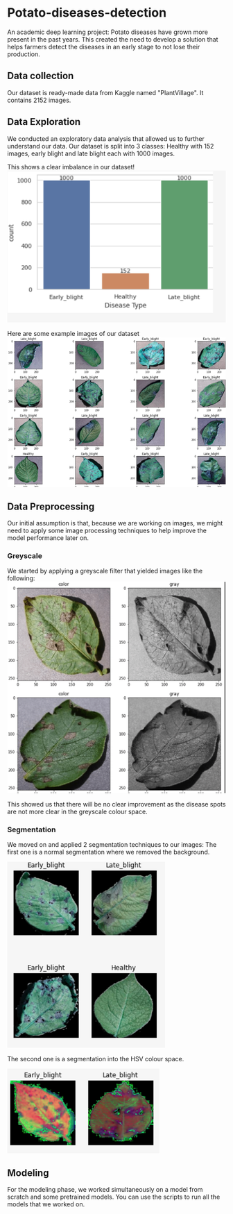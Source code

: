 # Potato-diseases-detection
An academic deep learning project: Potato diseases have grown more present in the past years. This created the need to develop a solution that helps farmers detect the diseases in an early stage to not lose their production.

## Data collection
Our dataset is ready-made data from Kaggle named "PlantVillage". It contains 2152 images.

## Data Exploration
We conducted an exploratory data analysis that allowed us to further understand our data.
Our dataset is split into 3 classes: Healthy with 152 images, early blight and late blight each with 1000 images.

This shows a clear imbalance in our dataset!
![Dataset distibution](https://github.com/KhalilSRIDI/Potato-diseases-detection/blob/main/Readme%20images/datasetimabalance.png)

Here are some example images of our dataset
![Dataset exemples](https://github.com/KhalilSRIDI/Potato-diseases-detection/blob/main/Readme%20images/examples.png)

## Data Preprocessing
Our initial assumption is that, because we are working on images, we might need to apply some image processing techniques to help improve the model performance later on.
### Greyscale
We started by applying a greyscale filter that yielded images like the following:
![Greyscale image](https://github.com/KhalilSRIDI/Potato-diseases-detection/blob/main/Readme%20images/greyscale.png)

This showed us that there will be no clear improvement as the disease spots are not more clear in the greyscale colour space.

### Segmentation
We moved on and applied 2 segmentation techniques to our images:
The first one is a normal segmentation where we removed the background.

![Segmentation](https://github.com/KhalilSRIDI/Potato-diseases-detection/blob/main/Readme%20images/segmentation.png)

The second one is a segmentation into the HSV colour space.

![Segmentation HSV](https://github.com/KhalilSRIDI/Potato-diseases-detection/blob/main/Readme%20images/HSVSegmentation.png)

## Modeling
For the modeling phase, we worked simultaneously on a model from scratch and some pretrained models.
You can use the scripts to run all the models that we worked on.
